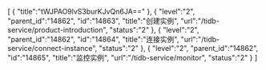 [
	{
		"title":"tWJPAO9lvS3burKJvQn6JA=="
	},
	{
		"level":"2",
		"parent_id":"14862",
		"id":"14863",
		"title":"创建实例",
		"url":"/tidb-service/product-introduction",
		"status":"2"
	},
	{
		"level":"2",
		"parent_id":"14862",
		"id":"14864",
		"title":"连接实例",
		"url":"/tidb-service/connect-instance",
		"status":"2"
	},
	{
		"level":"2",
		"parent_id":"14862",
		"id":"14865",
		"title":"监控实例",
		"url":"/tidb-service/monitor",
		"status":"2"
	}
]
